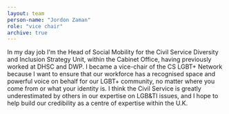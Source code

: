 ```yaml
---
layout: team
person-name: "Jordon Zaman"
role: "vice chair"
archive: true
---
```


In my day job I'm the Head of Social Mobility for the Civil Service Diversity and Inclusion Strategy Unit, within the Cabinet Office, having previously worked at DHSC and DWP. I became a vice-chair of the CS LGBT+ Network because I want to ensure that our workforce has a recognised space and powerful voice on behalf for our LGBT+ community, no matter where you come from or what your identity is. I think the Civil Service is greatly underestimated by others in our expertise on LGB&TI issues, and I hope to help build our credibility as a centre of expertise within the U.K.